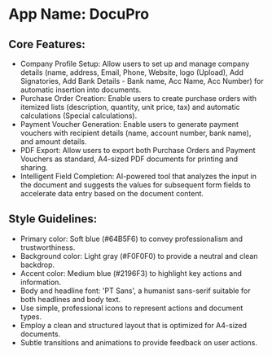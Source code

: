 # **App Name**: DocuPro

## Core Features:

- Company Profile Setup: Allow users to set up and manage company details (name, address, Email, Phone, Website, logo (Upload), Add Signatories, Add Bank Details - Bank name, Acc Name, Acc Number) for automatic insertion into documents.
- Purchase Order Creation: Enable users to create purchase orders with itemized lists (description, quantity, unit price, tax) and automatic calculations (Special calculations).
- Payment Voucher Generation: Enable users to generate payment vouchers with recipient details (name, account number, bank name), and amount details.
- PDF Export: Allow users to export both Purchase Orders and Payment Vouchers as standard, A4-sized PDF documents for printing and sharing.
- Intelligent Field Completion: AI-powered tool that analyzes the input in the document and suggests the values for subsequent form fields to accelerate data entry based on the document content.

## Style Guidelines:

- Primary color: Soft blue (#64B5F6) to convey professionalism and trustworthiness.
- Background color: Light gray (#F0F0F0) to provide a neutral and clean backdrop.
- Accent color: Medium blue (#2196F3) to highlight key actions and information.
- Body and headline font: 'PT Sans', a humanist sans-serif suitable for both headlines and body text.
- Use simple, professional icons to represent actions and document types.
- Employ a clean and structured layout that is optimized for A4-sized documents.
- Subtle transitions and animations to provide feedback on user actions.